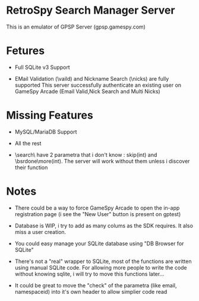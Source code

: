 # RetroSpy Search Manager Server
This is an emulator of GPSP Server (gpsp.gamespy.com)

Fetures
===

- Full SQLite v3 Support

- EMail Validation (\vaild\) and Nickname Search (\nicks\) are fully supported
This server successfully authenticate an existing user on GameSpy Arcade (Email Valid,Nick Search and Multi Nicks)

Missing Features
===

- MySQL/MariaDB Support

- All the rest

- \search\ have 2 parametra that i don't know : skip\(int) and \bsrdone\more\(int). The server will work without them unless i discover their function

Notes
===

- There could be a way to force GameSpy Arcade to open the in-app registration page (i see the "New User" button is present on gptest)

- Database is WIP, i try to add as many colums as the SDK requires. It also miss a user creation.

- You could easy manage your SQLite database using "DB Browser for SQLite"

- There's not a "real" wrapper to SQLite, most of the functions are written using manual SQLite code. For allowing more people to write the code without knowing sqlite, i will try to move this functions later...

- It could be great to move the "check" of the parametra (like email, namespaceid) into it's own header to allow simplier code read

